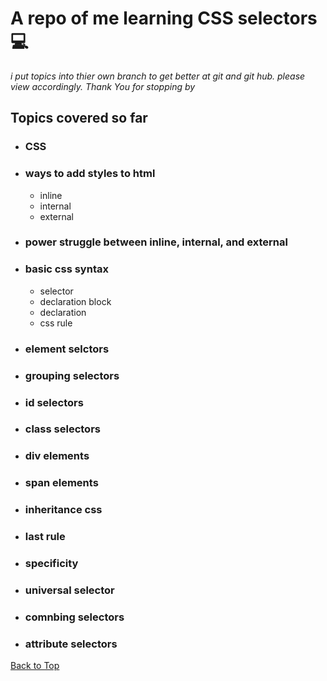 <a name="custom_anchor_name"></a>
# A repo of me learning CSS selectors 💻 
*i put topics into thier own branch to get better at git and git hub. please view accordingly. Thank You for stopping by*
## Topics covered so far
- ### CSS
- ### ways to add styles to html
  - inline
  - internal
  - external
- ### power struggle between inline, internal, and external
- ### basic css syntax
  - selector
  - declaration block
  - declaration
  - css rule
- ### element selctors
- ### grouping selectors
- ### id selectors
- ### class selectors
- ### div elements
- ### span elements
- ### inheritance css
- ### last rule
- ### specificity
- ### universal selector
- ### comnbing selectors
- ### attribute selectors

[Back to Top](#custom_anchor_name)
